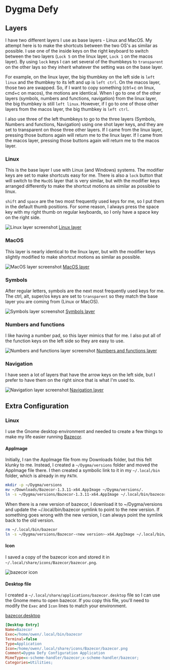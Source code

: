 # Dygma Defy

## Layers
I have two different layers I use as base layers - Linux and MacOS. My attempt here is to make the shortcuts between the two OS's as similar as possible. I use one of the inside keys on the right keyboard to switch between the two layers (`Lock 5` on the linux layer, `Lock 1` on the macos layer). By using `lock` keys I can set several of the thumbkeys to `transparent` on the other lays so they inherit whatever the setting was on the base layer.

For example, on the linux layer, the big thumbkey on the left side is `left linux` and the thumbkey to its left and up is `left ctrl`. On the macos layer, those two are swapped. So, if I want to copy something (ctrl+c on linux, cmd+c on macos), the motions are identical. When I go to one of the other layers (symbols, numbers and functions, navigation) from the linux layer, the big thumbkey is still `left linux`. However, if I go to one of those other layers from the macos layer, the big thumbkey is `left ctrl`.

I also use three of the left thumbkeys to go to the three layers (Symbols, Numbers and functions, Navigation) using one shot layer keys, and they are set to transparent on those three other layers. If I came from the linux layer, pressing those buttons again will return me to the linux layer. If I came from the macos layer, pressing those buttons again will return me to the macos layer.

### Linux
This is the base layer I use with Linux (and Windows) systems. The modifier keys are set to make shortcuts easy for me. There is also a `lock` button that will switch to the `MacOS` layer that is very similar, but with the modifier keys arranged differently to make the shortcut motions as similar as possible to linux.

`shift` and `space` are the two most frequently used keys for me, so I put them in the default thumb positions. For some reason, I always press the space key with my right thumb on regular keyboards, so I only have a space key on the right side.


![Linux layer screenshot](images/Linux.jpg)
[Linux layer](layers/Linux.json)

### MacOS
This layer is nearly identical to the linux layer, but with the modifier keys slightly modified to make shortcut motions as similar as possible.

![MacOS layer screenshot](images/MacOS.jpg)
[MacOS layer](layers/MacOS.json)

### Symbols
After regular letters, symbols are the next most frequently used keys for me. The ctrl, alt, super/os keys are set to `transparent` so they match the base layer you are coming from (Linux or MacOS).

![Symbols layer screenshot](images/Symbols.jpg)
[Symbols layer](layers/Symbols.json)

### Numbers and functions
I like having a number pad, so this layer mimics that for me. I also put all of the function keys on the left side so they are easy to use.

![Numbers and functions layer screenshot](images/Numbers%20and%20functions.jpg)
[Numbers and functions layer](layers/Numbers%20and%20functions.json)

### Navigation
I have seen a lot of layers that have the arrow keys on the left side, but I prefer to have them on the right since that is what I'm used to.

![Navigation layer screenshot](images/Navigation.jpg)
[Navigation layer](layers/Navigation.json)

## Extra Configuration

### Linux
I use the Gnome desktop environment and needed to create a few things to make my life easier running [Bazecor](https://github.com/Dygmalab/Bazecor/releases).

#### AppImage
Initially, I ran the AppImage file from my Downloads folder, but this felt klunky to me. Instead, I created a `~/Dygma/versions` folder and moved the AppImage file there. I then created a symbolic link to it in my `~/.local/bin` folder, which is already in my `PATH`.

```sh
mkdir -p ~/Dygma/versions
mv ~/Downloads/Bazecor-1.3.11-x64.AppImage ~/Dygma/versions/.
ln -s ~/Dygma/versions/Bazecor-1.3.11-x64.AppImage ~/.local/bin/bazecor
```

When there is a new version of bazecor, I download it to ~/Dygma/versions and update the ~/.local/bin/bazecor symlink to point to the new version. If something goes wrong with the new version, I can always point the symlink back to the old version.

```sh
rm ~/.local/bin/bazecor
ln -s ~/Dygma/versions/Bazecor-<new version>-x64.AppImage ~/.local/bin/bazecor
```

#### Icon
I saved a copy of the bazecor icon and stored it in `~/.local/share/icons/Bazecor/bazecor.png`.

![bazecor icon](images/bazecor.png)

#### Desktop file
I created a `~/.local/share/applications/bazecor.desktop` file so I can use the Gnome menu to open bazecor. If you copy this file, you'll need to modify the `Exec` and `Icon` lines to match your environment.

[bazecor.desktop](bazecor.desktop)
```ini
[Desktop Entry]
Name=Bazecor
Exec=/home/owen/.local/bin/bazecor
Terminal=false
Type=Application
Icon=/home/owen/.local/share/icons/Bazecor/bazecor.png
Comment=Dygma Defy Configuration Application
MimeType=x-scheme-handler/bazecor;x-scheme-handler/bazecor;
Categories=Utilities;
```
